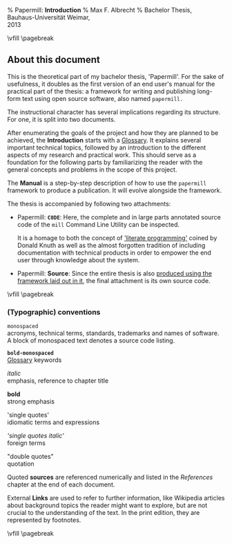 % Papermill: **Introduction**
% Max F. Albrecht
% Bachelor Thesis, \
  Bauhaus-Universität Weimar, \
  2013


<!-- only for print: -->
\vfill
\pagebreak


## About this document

This is the theoretical part of my bachelor thesis, 'Papermill'.
For the sake of usefulness, it doubles as the first version of an
end user's manual for the practical part of the thesis: a framework for writing and publishing long-form text using open source software, also named `papermill.`

The instructional character has several implications regarding its structure. 
For one, it is split into two documents.

After enumerating the goals of the project and how they are planned to be achieved, 
the **Introduction** starts with a [Glossary](#glossary).
It explains several important technical topics,
followed by an introduction to the different aspects of my research and practical work. This should serve as a foundation for the following parts by familiarizing the reader with the general concepts and problems in the scope of this project.

The **Manual** is a step-by-step description of how to use the `papermill` framework to produce a publication. It will evolve alongside the framework.

The thesis is accompanied by following two attachments:

- Papermill: **`C0DE`**: Here, the complete and in large parts annotated source code of the `mill` Command Line Utility can be inspected. 

    It is a homage to both the concept of ['literate programming'](http://www-cs-faculty.stanford.edu/~knuth/lp.html) coined by Donald Knuth as well as the almost forgotten tradition of including documentation with technical products in order to empower the end user through knowledge about the system.

- Papermill: **Source**: Since the entire thesis is also [produced using the framework laid out in it][dogfooding], the final attachment is its own source code.

[dogfooding]: https://en.wikipedia.org/wiki/Eating_your_own_dog_food 

<!-- only for print: -->
\vfill
\pagebreak


### (Typographic) conventions

`monospaced` \
acronyms, technical terms, standards, trademarks and names of software. A block of monospaced text denotes a source code listing.

**`bold-monospaced`** \
[Glossary](#glossary) keywords

*italic* \
emphasis, reference to chapter title

**bold** \
strong emphasis

'single quotes' \
idiomatic terms and expressions

*'single quotes italic'* \
foreign terms

"double quotes" \
quotation

Quoted **sources** are referenced numerically and listed in the *References* chapter at the end of each document.

External **Links** are used to refer to further information, like Wikipedia articles about background topics the reader might want to explore, but are not crucial to the understanding of the text. In the print edition, they are represented by footnotes.
  

<!-- only for print: -->
\vfill
\pagebreak
